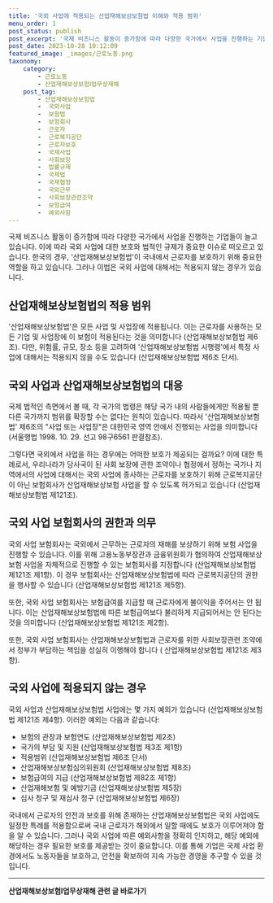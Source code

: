 ```yaml
---
title: '국외 사업에 적용되는 산업재해보상보험법 이해와 적용 범위'
menu_order: 1
post_status: publish
post_excerpt: '국제 비즈니스 활동이 증가함에 따라 다양한 국가에서 사업을 진행하는 기업들이 늘고 있습니다. 이에 따라 국외 사업에 대한 보호와 법적인 규제가 중요한 이슈로 떠오르고 있습니다. 한국의 경우,  산업재해보상보험법 이 국내에서 근로자를 보호하기 위해 중요한 역할을 하고 있습니다. 그러나 이법은 국외 사업에 대해서는 적용되지 않는 경우가 있습니다.'
post_date: 2023-10-28 10:12:09
featured_image: _images/근로노동.png
taxonomy:
    category:
        - 근로노동
        - 산업재해보상보험Ⅰ업무상재해
    post_tag:
        - 산업재해보상보험법
        -  국외사업
        -  보험법
        -  보험회사
        -  근로자
        -  근로복지공단
        -  근로자보호
        -  국제사업
        -  사회보장
        -  법률규제
        -  국제법
        -  국제협정
        -  국외근무
        -  사회보장관련조약
        -  보험급여
        -  예외사항
---
```




국제 비즈니스 활동이 증가함에 따라 다양한 국가에서 사업을 진행하는 기업들이 늘고 있습니다. 이에 따라 국외 사업에 대한 보호와 법적인 규제가 중요한 이슈로 떠오르고 있습니다. 한국의 경우, '산업재해보상보험법'이 국내에서 근로자를 보호하기 위해 중요한 역할을 하고 있습니다. 그러나 이법은 국외 사업에 대해서는 적용되지 않는 경우가 있습니다.

## 산업재해보상보험법의 적용 범위

'산업재해보상보험법'은 모든 사업 및 사업장에 적용됩니다. 이는 근로자를 사용하는 모든 기업 및 사업장에 이 보험이 적용된다는 것을 의미합니다 (산업재해보상보험법 제6조). 다만, 위험률, 규모, 장소 등을 고려하여 '산업재해보상보험법 시행령'에서 특정 사업에 대해서는 적용되지 않을 수도 있습니다 (산업재해보상보험법 제6조 단서).

## 국외 사업과 산업재해보상보험법의 대응

국제 법적인 측면에서 볼 때, 각 국가의 법령은 해당 국가 내의 사람들에게만 적용될 뿐 다른 국가까지 범위를 확장할 수는 없다는 원칙이 있습니다. 따라서 '산업재해보상보험법' 제6조의 "사업 또는 사업장"은 대한민국 영역 안에서 진행되는 사업을 의미합니다 (서울행법 1998. 10. 29. 선고 98구6561 판결참조).

그렇다면 국외에서 사업을 하는 경우에는 어떠한 보호가 제공되는 걸까요? 이에 대한 특례로서, 우리나라가 당사국이 된 사회 보장에 관한 조약이나 협정에서 정하는 국가나 지역에서의 사업에 대해서는 국외 사업에 종사하는 근로자를 보호하기 위해 근로복지공단이 아닌 보험회사가 산업재해보상보험 사업을 할 수 있도록 허가되고 있습니다 (산업재해보상보험법 제121조).

## 국외 사업 보험회사의 권한과 의무

국외 사업 보험회사는 국외에서 근무하는 근로자의 재해를 보상하기 위해 보험 사업을 진행할 수 있습니다. 이를 위해 고용노동부장관과 금융위원회가 협의하여 산업재해보상보험 사업을 자체적으로 진행할 수 있는 보험회사를 지정합니다 (산업재해보상보험법 제121조 제1항). 이 경우 보험회사는 산업재해보상보험법에 따라 근로복지공단의 권한을 행사할 수 있습니다 (산업재해보상보험법 제121조 제5항).

또한, 국외 사업 보험회사는 보험급여를 지급할 때 근로자에게 불이익을 주어서는 안 됩니다. 이는 산업재해보상보험법에 따른 보험급여보다 불리하게 지급되어서는 안 된다는 것을 의미합니다 (산업재해보상보험법 제121조 제2항).

또한, 국외 사업 보험회사는 산업재해보상보험법과 근로자를 위한 사회보장관련 조약에서 정부가 부담하는 책임을 성실히 이행해야 합니다 ( 산업재해보상보험법 제121조 제3항).

## 국외 사업에 적용되지 않는 경우

국외 사업과 산업재해보상보험법 사업에는 몇 가지 예외가 있습니다 (산업재해보상보험법 제121조 제4항). 이러한 예외는 다음과 같습니다:

- 보험의 관장과 보험연도 (산업재해보상보험법 제2조)
- 국가의 부담 및 지원 (산업재해보상보험법 제3조 제1항)
- 적용범위 (산업재해보상보험법 제6조 단서)
- 산업재해보상보험심의위원회 (산업재해보상보험법 제8조) 
- 보험급여의 지급 (산업재해보상보험법 제82조 제1항)
- 산업재해보험 및 예방기금 (산업재해보상보험법 제5장)
- 심사 청구 및 재심사 청구 (산업재해보상보험법 제6장)

국내에서 근로자의 안전과 보호를 위해 존재하는 산업재해보상보험법은 국외 사업에도 일정한 특례를 적용함으로써 국내 근로자가 해외에서 일할 때에도 보호가 이루어져야 함을 알 수 있습니다. 그러나 국외 사업에 따른 예외사항을 정확히 인지하고, 해당 예외에 해당하는 경우 필요한 보호를 제공받는 것이 중요합니다. 이를 통해 기업은 국제 사업 환경에서도 노동자들을 보호하고, 안전을 확보하여 지속 가능한 경영을 추구할 수 있을 것입니다.
<!-- wp:separator -->
<hr class="wp-block-separator has-alpha-channel-opacity"/>
<!-- /wp:separator -->

<!-- wp:group {"backgroundColor":"base","layout":{"type":"constrained"}} -->
<div class="wp-block-group has-base-background-color has-background"><!-- wp:paragraph {"align":"center","fontSize":"medium"} -->
<p class="has-text-align-center has-large-font-size"><strong>산업재해보상보험Ⅰ업무상재해 관련 글 바로가기</strong></p>
<!-- /wp:paragraph -->


<!-- wp:latest-posts
{"categories":[{"id":10860,"count":19,"description":"","link":"https://uknowlaw.com/category/%ec%82%b0%ec%97%85%ec%9e%ac%ed%95%b4%eb%b3%b4%ec%83%81%eb%b3%b4%ed%97%98%e2%85%b0%ec%97%85%eb%ac%b4%ec%83%81%ec%9e%ac%ed%95%b4/","name":"산업재해보상보험Ⅰ업무상재해","slug":"산업재해보상보험Ⅰ업무상재해","taxonomy":"category","parent":0,"meta":[],"_links":{"self":[{"href":"https://uknowlaw.com/wp-json/wp/v2/categories/10860"}],"collection":[{"href":"https://uknowlaw.com/wp-json/wp/v2/categories"}],"about":[{"href":"https://uknowlaw.com/wp-json/wp/v2/taxonomies/category"}],"wp:post_type":[{"href":"https://uknowlaw.com/wp-json/wp/v2/posts?categories=10860"}],"curies":[{"name":"wp","href":"https://api.w.org/{rel}","templated":true}]}}],"postsToShow":100,"excerptLength":28,"postLayout":"grid","columns":2,"featuredImageAlign":"left","featuredImageSizeSlug":"large","fontSize":"medium"} /--></div>
<!-- /wp:group -->